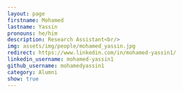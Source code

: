 ```yaml
---
layout: page
firstname: Mohamed
lastname: Yassin
pronouns: he/him
description: Research Assistant<br/>
img: assets/img/people/mohamed_yassin.jpg
redirect: https://www.linkedin.com/in/mohamed-yassin1/
linkedin_username: mohamed-yassin1
github_username: mohamedyassin1
category: Alumni
show: true
---
```

